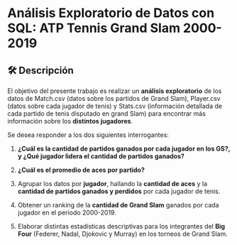# Análisis Exploratorio de Datos con SQL: ATP Tennis Grand Slam 2000-2019  

## 🛠️ Descripción
El objetivo del presente trabajo es realizar un **análisis exploratorio** de los datos de Match.csv (datos sobre los partidos de Grand Slam), Player.csv (datos sobre cada jugador de tenis) y Stats.csv (información detallada de cada partido de tenis disputado en grand Slam) para encontrar más información sobre los **distintos jugadores**.  

Se desea responder a los dos siguientes interrogantes:  

1. **¿Cuál es la cantidad de partidos ganados por cada jugador en los GS?, y ¿Qué jugador lidera el cantidad de partidos ganados?**   

2. **¿Cuál es el promedio de aces por partido?**
   
3. Agrupar los datos por **jugador**, hallando la **cantidad de aces** y la **cantidad de partidos ganados y perdidos** por cada jugador de tenis.

4. Obtener un ranking de la **cantidad de Grand Slam** ganados por cada jugador en el periodo 2000-2019.

5. Elaborar distintas estadísticas descriptivas para los integrantes del **Big Four** (Federer, Nadal, Djokovic y Murray) en los torneos de Grand Slam.
